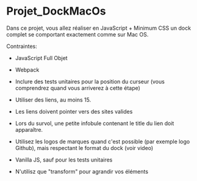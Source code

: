 # Projet_DockMacOs

Dans ce projet, vous allez réaliser en JavaScript + Minimum CSS un dock complet se comportant exactement comme sur Mac OS.

Contraintes:

- JavaScript Full Objet

- Webpack

- Inclure des tests unitaires pour la position du curseur (vous comprendrez quand vous arriverez à cette étape)

- Utiliser des liens, au moins 15.

- Les liens doivent pointer vers des sites valides

- Lors du survol, une petite infobule contenant le title du lien doit apparaître.

- Utilisez les logos de marques quand c'est possible (par exemple logo Github), mais respectant le format du dock (voir video)

- Vanilla JS, sauf pour les tests unitaires

- N'utilisz que "transform" pour agrandir vos éléments
